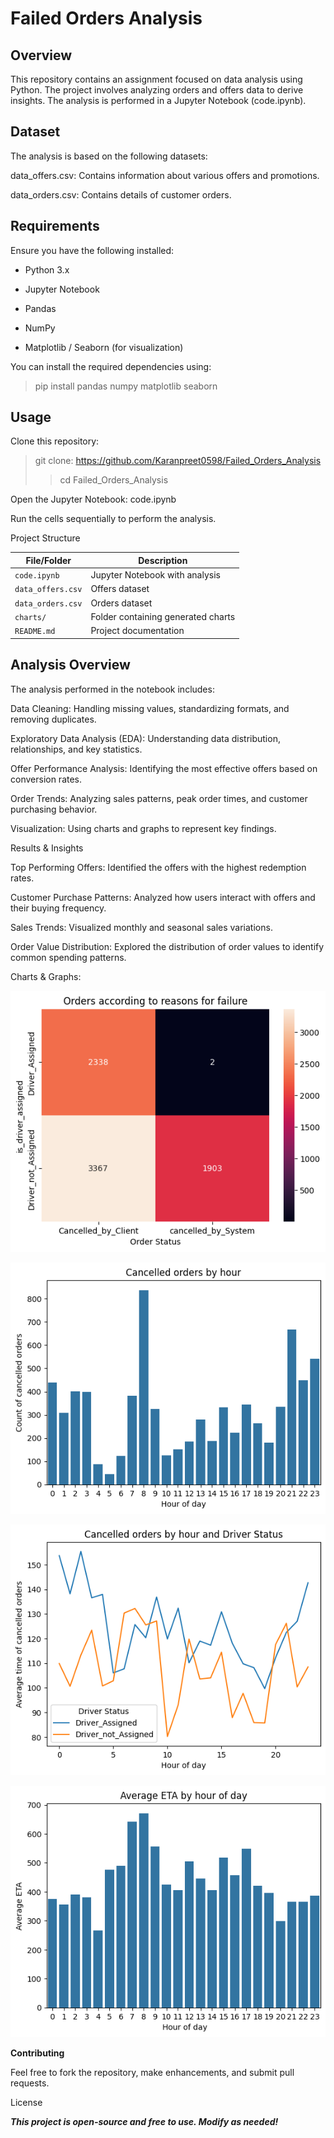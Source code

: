 # Failed Orders Analysis

## Overview

This repository contains an assignment focused on data analysis using Python. The project involves analyzing orders and offers data to derive insights. The analysis is performed in a Jupyter Notebook (code.ipynb).

## Dataset

The analysis is based on the following datasets:

data_offers.csv: Contains information about various offers and promotions.

data_orders.csv: Contains details of customer orders.

## Requirements

Ensure you have the following installed:

- Python 3.x

- Jupyter Notebook

- Pandas

- NumPy

- Matplotlib / Seaborn (for visualization)

You can install the required dependencies using:

> pip install pandas numpy matplotlib seaborn

## Usage

Clone this repository:

> git clone: https://github.com/Karanpreet0598/Failed_Orders_Analysis
>
>>cd Failed_Orders_Analysis

Open the Jupyter Notebook: code.ipynb

Run the cells sequentially to perform the analysis.

Project Structure

| File/Folder         | Description                              |
|---------------------|------------------------------------------|
| `code.ipynb`       | Jupyter Notebook with analysis          |
| `data_offers.csv`  | Offers dataset                          |
| `data_orders.csv`  | Orders dataset                          |
| `charts/`          | Folder containing generated charts      |
| `README.md`        | Project documentation                   |


## Analysis Overview

The analysis performed in the notebook includes:

Data Cleaning: Handling missing values, standardizing formats, and removing duplicates.

Exploratory Data Analysis (EDA): Understanding data distribution, relationships, and key statistics.

Offer Performance Analysis: Identifying the most effective offers based on conversion rates.

Order Trends: Analyzing sales patterns, peak order times, and customer purchasing behavior.

Visualization: Using charts and graphs to represent key findings.

Results & Insights

Top Performing Offers: Identified the offers with the highest redemption rates.

Customer Purchase Patterns: Analyzed how users interact with offers and their buying frequency.

Sales Trends: Visualized monthly and seasonal sales variations.

Order Value Distribution: Explored the distribution of order values to identify common spending patterns.

Charts & Graphs:

![Orders according to reasons for failure](/images/heatmap_by_order_status.png)


![Cancelled orders by hour](/Images/cancelled_orders_by_hour.png)


![Cancelled orders by hour and Driver Status](/Images/time_of_cancelled_orders_by_time_hour.png)


![Average ETA by hour of day](/Images/ETA_by_hour_of_day.png)


**Contributing**

Feel free to fork the repository, make enhancements, and submit pull requests.

License

***This project is open-source and free to use. Modify as needed!***